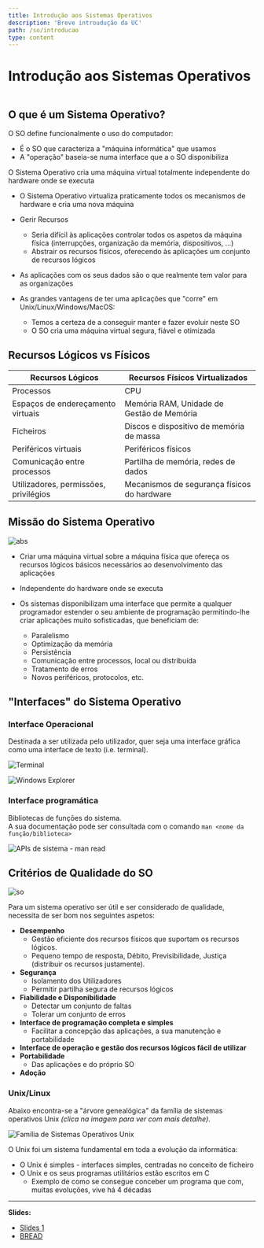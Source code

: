 ```yaml
---
title: Introdução aos Sistemas Operativos
description: 'Breve introudução da UC'
path: /so/introducao
type: content
---
```


# Introdução aos Sistemas Operativos

```toc

```

## O que é um Sistema Operativo?

O SO define funcionalmente o uso do computador:

- É o SO que caracteriza a "máquina informática" que usamos
- A "operação" baseia-se numa interface que a o SO disponibiliza

O Sistema Operativo cria uma máquina virtual totalmente independente
do hardware onde se executa

- O Sistema Operativo virtualiza praticamente
  todos os mecanismos de hardware e cria uma
  nova máquina

- Gerir Recursos

  - Seria difícil às aplicações controlar todos os aspetos da máquina física (interrupções,
    organização da memória, dispositivos, ...)
  - Abstrair os recursos físicos, oferecendo às aplicações um conjunto de recursos lógicos

- As aplicações com os seus dados são o que realmente tem valor para as organizações
- As grandes vantagens de ter uma aplicações que "corre" em Unix/Linux/Windows/MacOS:
  - Temos a certeza de a conseguir manter e fazer evoluir neste SO
  - O SO cria uma máquina virtual segura, fiável e otimizada

## Recursos Lógicos vs Físicos

| Recursos Lógicos                      | Recursos Físicos Virtualizados              |
| ------------------------------------- | ------------------------------------------- |
| Processos                             | CPU                                         |
| Espaços de endereçamento virtuais     | Memória RAM, Unidade de Gestão de Memória   |
| Ficheiros                             | Discos e dispositivo de memória de massa    |
| Periféricos virtuais                  | Periféricos físicos                         |
| Comunicação entre processos           | Partilha de memória, redes de dados         |
| Utilizadores, permissões, privilégios | Mecanismos de segurança físicos do hardware |

## Missão do Sistema Operativo

![abs](./imgs/0001/0001-abs.png#dark=1)

- Criar uma máquina virtual sobre a máquina física que ofereça
  os recursos lógicos básicos necessários ao desenvolvimento das
  aplicações

- Independente do hardware onde se executa

- Os sistemas disponibilizam uma interface que permite a qualquer programador estender o
  seu ambiente de programação permitindo-lhe criar aplicações muito sofisticadas,
  que beneficiam de:
  - Paralelismo
  - Optimização da memória
  - Persistência
  - Comunicação entre processos, local ou distribuída
  - Tratamento de erros
  - Novos periféricos, protocolos, etc.

## "Interfaces" do Sistema Operativo

### Interface Operacional

Destinada a ser utilizada pelo utilizador, quer seja uma interface gráfica como
uma interface de texto (i.e. terminal).

![Terminal](./imgs/0001/0001-term.png)

![Windows Explorer](./imgs/0001/0001-windows.png#dark=1)

### Interface programática

Bibliotecas de funções do sistema.  
A sua documentação pode ser consultada com o comando `man <nome da função/biblioteca>`

![APIs de sistema - man read](./imgs/0001/0001-man.png)

## Critérios de Qualidade do SO

![so](./imgs/0001/0001-so.png#dark=1)

Para um sistema operativo ser útil e ser considerado de qualidade, necessita de ser bom nos seguintes aspetos:

- **Desempenho**
  - Gestão eficiente dos recursos físicos que suportam os recursos lógicos.
  - Pequeno tempo de resposta, Débito, Previsibilidade, Justiça (distribuir os recursos justamente).
- **Segurança**
  - Isolamento dos Utilizadores
  - Permitir partilha segura de recursos lógicos
- **Fiabilidade e Disponibilidade**
  - Detectar um conjunto de faltas
  - Tolerar um conjunto de erros
- **Interface de programação completa e simples**
  - Facilitar a concepção das aplicações, a sua manutenção e portabilidade
- **Interface de operação e gestão dos recursos lógicos fácil de utilizar**
- **Portabilidade**
  - Das aplicações e do próprio SO
- **Adoção**

### Unix/Linux

Abaixo encontra-se a "árvore genealógica" da família de sistemas operativos Unix _(clica na imagem para ver com mais detalhe)_.

![Família de Sistemas Operativos Unix](./imgs/0001/0001-unix.png)

O Unix foi um sistema fundamental em toda a evolução da informática:

- O Unix é simples - interfaces simples, centradas no conceito de ficheiro
- O Unix e os seus programas utilitários estão escritos em C
  - Exemplo de como se consegue conceber um programa que com, muitas evoluções, vive há 4 décadas

---

**Slides:**

- [Slides 1](https://drive.google.com/file/d/1fO2-sTbu5bdwxVxBbaItqKj9ZWY65_GR/view?usp=sharing)
- [BREAD](https://i0.wp.com/confessionsofparenting.com/wp-content/uploads/2020/04/IMG_1537.jpg)
